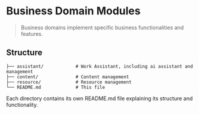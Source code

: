 # Business Domain Modules

> Business domains implement specific business functionalities and features.

## Structure

```plantext
├── assistant/            # Work Assistant, including ai assistant and management
├── content/              # Content management
├── resource/             # Resource management
└── README.md             # This file
```

Each directory contains its own README.md file explaining its structure and functionality.
